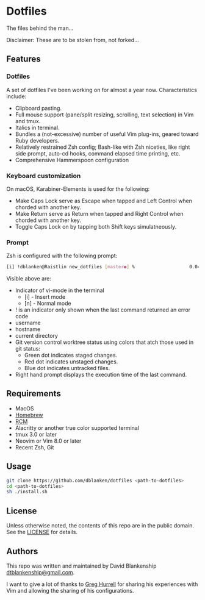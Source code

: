 # Dotfiles

The files behind the man...

Disclaimer: These are to be stolen from, not forked...

## Features
### Dotfiles
A set of dotfiles I've been working on for almost a year now.  Characteristics include:

- Clipboard pasting.
- Full mouse support (pane/split resizing, scrolling, text selection) in Vim and tmux.
- Italics in terminal.
- Bundles a (not-excessive) number of useful Vim plug-ins, geared toward Ruby developers.
- Relatively restrained Zsh config; Bash-like with Zsh niceties, like right side prompt, auto-cd hooks, command elapsed time printing, etc.
- Comprehensive Hammerspoon configuration

### Keyboard customization
On macOS, Karabiner-Elements is used for the following:
- Make Caps Lock serve as Escape when tapped and Left Control when chorded with another key.
- Make Return serve as Return when tapped and Right Control when chorded with another key.
- Toggle Caps Lock on by tapping both Shift keys simulatneously.

### Prompt
Zsh is configured with the following prompt:

```sh
[i] !dblanken@Raistlin new_dotfiles [master●] %                    0.04s
```

Visible above are:

- Indicator of vi-mode in the terminal
  - [i] - Insert mode
  - [n] - Normal mode
- ! is an indicator only shown when the last command returned an error code
- username
- hostname
- current directory
- Git version control worktree status using colors that atch those used in git status:
  - Green dot indicates staged changes.
  - Red dot indicates unstaged changes.
  - Blue dot indicates untracked files.
- Right hand prompt displays the execution time of the last command.

## Requirements

- MacOS
- [Homebrew](https://brew.sh)
- [RCM](https://github.com/thoughtbot/rcm)
- Alacritty or another true color supported terminal
- tmux 3.0 or later
- Neovim or Vim 8.0 or later
- Recent Zsh, Git

## Usage

```sh
git clone https://github.com/dblanken/dotfiles <path-to-dotfiles>
cd <path-to-dotfiles>
sh ./install.sh
```

## License
Unless otherwise noted, the contents of this repo are in the public domain.  See the [LICENSE](https://github.com/dblanken/dotfiles/blob/master/LICENSE) for details.

## Authors
This repo was written and maintained by David Blankenship <dtblankenship@gmail.com>.

I want to give a lot of thanks to [Greg Hurrell](https://www.youtube.com/c/GregHurrell) for sharing his experiences with Vim and allowing the sharing of his configurations.
